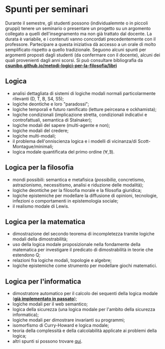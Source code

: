 # Spunti per seminari

Durante il semestre, gli studenti possono (individualemnte o in piccoli gruppi)
tenere un seminario o presentare un progetto su un argomento collegato a quelli
dell'insegnamento ma non già trattato dal docente. La durata è variabile, e i
contenuti vanno concordati precedentemente con il professore. Partecipare a
questa iniziativa dà accesso a un orale di molto semplificato rispetto a quello
tradizionale. Seguono alcuni spunti per argomenti proposti dagli studenti (da
confermare con il docente), alcuni dei quali provenienti dagli anni scorsi. Si
può consultare bibliografia da
**[csunibo.github.io/metodi-logici-per-la-filosofia/libri](https://csunibo.github.io/metodi-logici-per-la-filosofia/libri)**

## Logica

- analisi dettagliata di sistemi di logiche modali normali particolarmente
  rilevanti (D, T, B, S4, S5);
- logiche deontiche e loro "paradossi";
- logiche temporali e futuro ramificato (letture peirceana e ockhamista);
- logiche condizionali (implicazione stretta, condizionali indicativi e
  controfattuali, semantica di Stalnaker);
- logiche modali del sapere (multi-agente e non);
- logiche modali del credere;
- logiche multi-modali;
- il problema dell'onniscienza logica e i modelli di vicinanza/di
  Scott-Montague/minimali;
- logica modale quantificata del primo ordine ($\forall,\exists$).

## Logica per la filosofia

- mondi possibili: semantica e metafisica (_possibilia_, concretismo,
  astrazionismo, necessitismo, analisi e riduzione delle modalità);
- logiche deontiche per la filosofia morale e la filosofia giuridica;
- logiche epistemiche per modellare la diffusione di opinioni, tecnologie,
  infezioni o comportamenti in epistemologia sociale;
- il realismo modale di Lewis.

## Logica per la matematica

- dimostrazione del secondo teorema di incompletezza tramite logiche modali
  della dimostrabilità;
- uso della logica modale proposizionale nella fondamente della matematica per
  investigare il predicato di dimostrabilità in teorie che estendono Q;
- relazioni fra logiche modali, topologie e algebre;
- logiche epistemiche come strumento per modellare giochi matematici.

## Logica per l'informatica

- dimostratore automatico per il calcolo dei sequenti della logica modale
  (**[già implementato in passato](https://github.com/samuelemarro/convergent-sequent-calculator)**);
- logiche modali per il web semantico;
- logica della sicurezza (una logica modale per l'ambito della sicurezza
  informatica);
- logiche modali per dimostrare invarianti su programmi;
- isomorfismo di Curry-Howard e logica modale;
- teoria della complessità e della calcolabilità applicate ai problemi della logica;
- altri spunti si possono trovare [qui](https://cs.stackexchange.com/questions/41099/the-use-of-modal-logic-in-computer-science).
